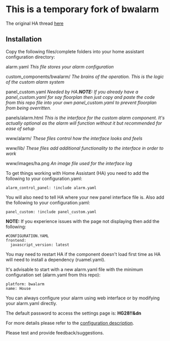 # This is a temporary fork of bwalarm
The original HA thread [here](https://community.home-assistant.io/t/yet-another-take-on-an-alarm-system/32386)

## Installation

Copy the following files/complete folders into your home assistant configuration directory:

  alarm.yaml	*This file stores your alarm configuration*

  custom_components/bwalarm/ *The brains of the operation. This is the logic of the custom alarm system*
  
  panel_custom.yaml *Needed by HA.**NOTE:** If you already have a panel_custom.yaml for say floorplan then just copy and paste the code from this repo file into your own panel_custom.yaml to prevent floorplan from being overritten.*
  
  panels/alarm.html *This is the interface for the custom alarm component. It's actually optional as the alarm will function without it but recommended for ease of setup*
  
  www/alarm/ *These files control how the interface looks and feels*
  
  www/lib/ *These files add additional functionality to the interface in order to work*
  
  www/images/ha.png *An image file used for the interface log*


To get things working with Home Assistant (HA) you need to add the following to your configuration.yaml:
```
alarm_control_panel: !include alarm.yaml
```
You will also need to tell HA where your new panel interface file is. Also add the following to your configuration.yaml:
```
panel_custom: !include panel_custom.yaml
```

**NOTE:** If you experience issues with the page not displaying then add the following:
```
#CONFIGURATION.YAML
frontend:
  javascript_version: latest
```
You may need to restart HA if the component doesn't load first time as HA will need to install a dependency (ruamel.yaml).

It's advisable to start with a new alarm.yaml file with the minimum configuration set (alarm.yaml from this repo):
```
platform: bwalarm
name: House
```
You can always configure your alarm using web interface or by modifying your alarm.yaml directly.

The default password to access the settings page is: **HG28!!&dn**

For more details please refer to the [configuration description](https://github.com/akasma74/Hass-Custom-Alarm/blob/master/guidance/configuration.md).

Please test and provide feedback/suggestions.
